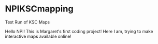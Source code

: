 # NPIKSCmapping
Test Run of KSC Maps

Hello NPI! This is Margaret's first coding project!
Here I am, trying to make interactive maps available online!

